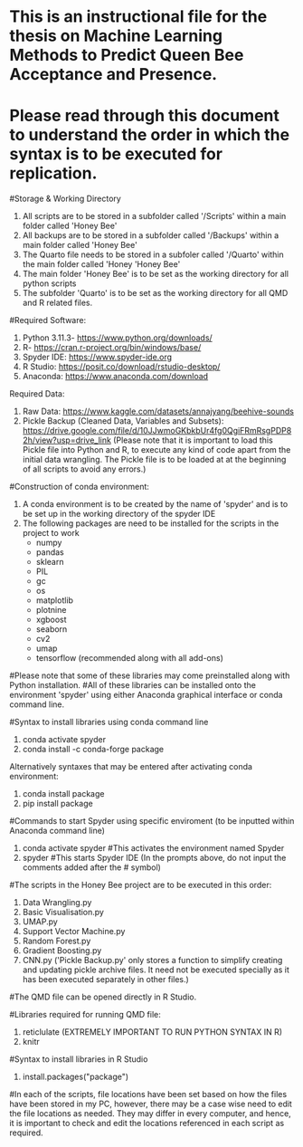 # This is an instructional file for the thesis on Machine Learning Methods to Predict Queen Bee Acceptance and Presence.
# Please read through this document to understand the order in which the syntax is to be executed for replication.

#Storage & Working Directory
1. All scripts are to be stored in a subfolder called '/Scripts' within a main folder called 'Honey Bee'
2. All backups are to be stored in a subfolder called '/Backups' within a main folder called 'Honey Bee'
3. The Quarto file needs to be stored in a subfoler called '/Quarto' within the main folder called 'Honey 'Honey Bee'
4. The main folder 'Honey Bee' is to be set as the working directory for all python scripts
5. The subfolder 'Quarto' is to be set as the working directory for all QMD and R related files.

#Required Software:
1. Python 3.11.3- https://www.python.org/downloads/
2. R- https://cran.r-project.org/bin/windows/base/
3. Spyder IDE: https://www.spyder-ide.org
4. R Studio: https://posit.co/download/rstudio-desktop/
5. Anaconda: https://www.anaconda.com/download

Required Data: 
1. Raw Data: https://www.kaggle.com/datasets/annajyang/beehive-sounds
2. Pickle Backup (Cleaned Data, Variables and Subsets): https://drive.google.com/file/d/10JJwmoGKbkbUr4fg0QgiFRmRsgPDP82h/view?usp=drive_link
(Please note that it is important to load this Pickle file into Python and R, to execute any kind of code apart from the initial data wrangling. The Pickle file is to be loaded at at the beginning of all scripts to avoid any errors.)

#Construction of conda environment:
1. A conda environment is to be created by the name of 'spyder' and is to be set up in the working directory of the spyder IDE
2. The following packages are need to be installed for the scripts in the project to work
   - numpy
   - pandas
   - sklearn
   - PIL
   - gc
   - os
   - matplotlib
   - plotnine
   - xgboost
   - seaborn
   - cv2
   - umap
   - tensorflow (recommended along with all add-ons)

#Please note that some of these libraries may come preinstalled along with Python installation.
#All of these libraries can be installed onto the environment 'spyder' using either Anaconda graphical interface or conda command line.

#Syntax to install libraries using conda command line
1. conda activate spyder
2. conda install -c conda-forge package

Alternatively syntaxes that may be entered after activating conda environment:
1. conda install package
2. pip install package

#Commands to start Spyder using specific enviroment (to be inputted within Anaconda command line)
1. conda activate spyder #This activates the environment named Spyder
2. spyder #This starts Spyder IDE
(In the prompts above, do not input the comments added after the # symbol)

#The scripts in the Honey Bee project are to be executed in this order:
1. Data Wrangling.py
2. Basic Visualisation.py
3. UMAP.py
4. Support Vector Machine.py
5. Random Forest.py
6. Gradient Boosting.py
7. CNN.py
('Pickle Backup.py' only stores a function to simplify creating and updating pickle archive files. It need not be executed specially as it has been executed separately in other files.)

#The QMD file can be opened directly in R Studio.

#Libraries required for running QMD file:
1. reticlulate (EXTREMELY IMPORTANT TO RUN PYTHON SYNTAX IN R)
2. knitr

#Syntax to install libraries in R Studio
1. install.packages("package")

#In each of the scripts, file locations have been set based on how the files have been stored in my PC, however, there may be a case wise need to edit the file locations as needed. They may differ in every computer, and hence, it is important to check and edit the locations referenced in each script as required.
